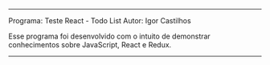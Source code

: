 ************************************************************************************************************
Programa: Teste React - Todo List
Autor: Igor Castilhos

Esse programa foi desenvolvido com o intuito de demonstrar conhecimentos sobre JavaScript, React e Redux.
************************************************************************************************************